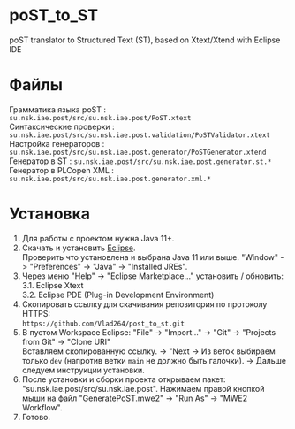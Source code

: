 # poST_to_ST
poST translator to Structured Text (ST), based on Xtext/Xtend with Eclipse IDE

# Файлы
Грамматика языка poST : `su.nsk.iae.post/src/su.nsk.iae.post/PoST.xtext`\
Синтаксические проверки : `su.nsk.iae.post/src/su.nsk.iae.post.validation/PoSTValidator.xtext`\
Настройка генераторов : `su.nsk.iae.post/src/su.nsk.iae.post.generator/PoSTGenerator.xtend`\
Генератор в ST : `su.nsk.iae.post/src/su.nsk.iae.post.generator.st.*`\
Генератор в PLCopen XML : `su.nsk.iae.post/src/su.nsk.iae.post.generator.xml.*`

# Установка
1. Для работы с проектом нужна Java 11+.
2. Скачать и установить [Eclipse](https://eclipse.org/downloads/).\
   Проверить что установлена и выбрана Java 11 или выше. "Window" -> "Preferences" -> "Java" -> "Installed JREs".
3. Через меню "Help" -> "Eclipse Marketplace..." установить / обновить:\
  3.1. Eclipse Xtext\
  3.2. Eclipse PDE (Plug-in Development Environment)
4. Скопировать ссылку для скачивания репозитория по протоколу HTTPS:\
   `https://github.com/Vlad264/post_to_st.git`
5. В пустом Workspace Eclipse: "File" -> "Import..." -> "Git" -> "Projects from Git" -> "Clone URI"\
   Вставляем скопированную ссылку. -> "Next -> Из веток выбираем только `dev` (напротив ветки `main` не должно быть галочки). -> Дальше следуем инструкции установки.
6. После установки и сборки проекта открываем пакет: "su.nsk.iae.post/src/su.nsk.iae.post". Нажимаем правой кнопкой мыши на файл "GeneratePoST.mwe2" -> "Run As" -> "MWE2 Workflow".
7. Готово.
